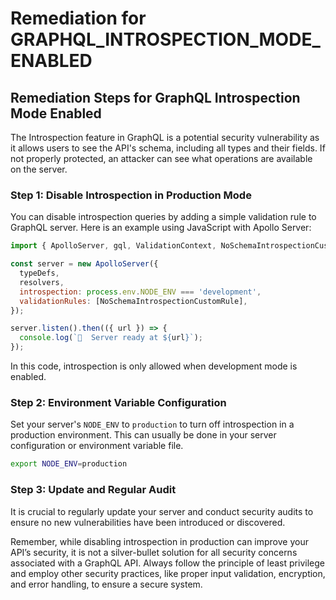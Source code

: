# Remediation for GRAPHQL_INTROSPECTION_MODE_ENABLED

## Remediation Steps for GraphQL Introspection Mode Enabled

The Introspection feature in GraphQL is a potential security vulnerability as it allows users to see the API's schema, including all types and their fields. If not properly protected, an attacker can see what operations are available on the server.

### Step 1: Disable Introspection in Production Mode

You can disable introspection queries by adding a simple validation rule to GraphQL server. Here is an example using JavaScript with Apollo Server:

```javascript
import { ApolloServer, gql, ValidationContext, NoSchemaIntrospectionCustomRule } from 'apollo-server';

const server = new ApolloServer({
  typeDefs,
  resolvers,
  introspection: process.env.NODE_ENV === 'development',
  validationRules: [NoSchemaIntrospectionCustomRule],
});

server.listen().then(({ url }) => {
  console.log(`🚀  Server ready at ${url}`);
});
```

In this code, introspection is only allowed when development mode is enabled. 

### Step 2: Environment Variable Configuration 

Set your server's `NODE_ENV` to `production` to turn off introspection in a production environment. This can usually be done in your server configuration or environment variable file.

```bash
export NODE_ENV=production
```

### Step 3: Update and Regular Audit 

It is crucial to regularly update your server and conduct security audits to ensure no new vulnerabilities have been introduced or discovered.

Remember, while disabling introspection in production can improve your API’s security, it is not a silver-bullet solution for all security concerns associated with a GraphQL API. Always follow the principle of least privilege and employ other security practices, like proper input validation, encryption, and error handling, to ensure a secure system.